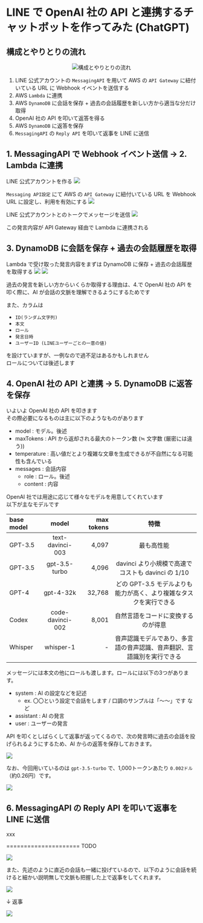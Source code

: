 # LINE で OpenAI 社の API と連携するチャットボットを作ってみた (ChatGPT)

## 構成とやりとりの流れ

<div align="center">
<img src="material_for_lt/chat-gpt-support-line.drawio.png" alt="構成とやりとりの流れ" title="構成とやりとりの流れ">
</div>

1. LINE 公式アカウントの `MessagingAPI` を用いて AWS の `API Gateway` に紐付いている URL に Webhook イベントを送信する
2. AWS `Lambda` に連携
3. AWS `DynamoDB` に会話を保存 + 過去の会話履歴を新しい方から適当な分だけ取得
4. OpenAI 社の API を叩いて返答を得る
5. AWS `DynamoDB` に返答を保存
6. `MessagingAPI` の `Reply API` を叩いて返事を LINE に送信

## 1. MessagingAPI で Webhook イベント送信 -> 2. Lambda に連携

LINE 公式アカウントを作る
![](material_for_lt/1.png)

`Messaging API設定` にて AWS の `API Gateway` に紐付いている URL を Webhook URL に設定し、利用を有効にする
![](material_for_lt/2.png)

LINE 公式アカウントとのトークでメッセージを送信
![](material_for_lt/3.png)

この発言内容が API Gateway 経由で Lambda に連携される

## 3. DynamoDB に会話を保存 + 過去の会話履歴を取得

Lambda で受け取った発言内容をまずは DynamoDB に保存 + 過去の会話履歴を取得する
![](material_for_lt/4.png)
![](material_for_lt/5.png)

過去の発言を新しい方からいくらか取得する理由は、4.で OpenAI 社の API を叩く際に、AI が会話の文脈を理解できるようにするためです

また、カラムは

- `ID(ランダム文字列)`
- `本文`
- `ロール`
- `発言日時`
- `ユーザーID (LINEユーザーごとの一意の値)`

を設けていますが、一例なので過不足はあるかもしれません  
ロールについては後述します

## 4. OpenAI 社の API と連携 -> 5. DynamoDB に返答を保存

いよいよ OpenAI 社の API を叩きます  
その際必要になるものは主に以下のようなものがあります

- model : モデル。後述
- maxTokens : API から返却される最大のトークン数 (≒ 文字数 (厳密には違う))
- temperature : 高い値だとより複雑な文章を生成できるが不自然になる可能性も含んでいる
- messages : 会話内容
    - role : ロール。後述
    - content : 内容

OpenAI 社では用途に応じて様々なモデルを用意してくれています  
以下が主なモデルです

| base model |      model       | max tokens |                  特徴                   |
|:-----------|:----------------:|-----------:|:-------------------------------------:|
| GPT-3.5    | text-davinci-003 |      4,097 |                 最も高性能                 |
| GPT-3.5    |  gpt-3.5-turbo   |      4,096 | davinci より小規模で高速でコストも davinci の 1/10  |
| GPT-4      |    gpt-4-32k     |     32,768 | どの GPT-3.5 モデルよりも能力が高く、より複雑なタスクを実行できる |
| Codex      | code-davinci-002 |      8,001 |           自然言語をコードに変換するのが得意           |
| Whisper    |    whisper-1     |          - |  音声認識モデルであり、多言語の音声認識、音声翻訳、言語識別を実行できる  |

メッセージには本文の他にロールも渡します。ロールには以下の3つがあります。

- system : AI の設定などを記述
    - ex. 〇〇という設定で会話をします / 口調のサンプルは「〜〜」です など
- assistant : AI の発言
- user : ユーザーの発言

API を叩くとしばらくして返事が返ってくるので、次の発言時に過去の会話を投げられるようにするため、AI からの返答を保存しておきます。

![](material_for_lt/10.png)

なお、今回用いているのは `gpt-3.5-turbo` で、1,000トークンあたり `0.002ドル`（約0.26円）です。

![](material_for_lt/9.png)

## 6. MessagingAPI の Reply API を叩いて返事を LINE に送信
xxx


=====================
TODO

![](material_for_lt/6.png)

また、先述のように直近の会話も一緒に投げているので、以下のように会話を続けると細かい説明無しで文脈も把握した上で返事をしてくれます。

![](material_for_lt/7.png)

↓ 返事

![](material_for_lt/8.png)



